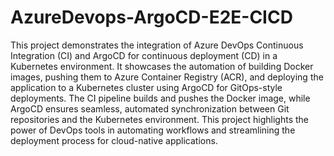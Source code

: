 # AzureDevops-ArgoCD-E2E-CICD


This project demonstrates the integration of Azure DevOps Continuous Integration (CI) and ArgoCD for continuous deployment (CD) in a Kubernetes environment. It showcases the automation of building Docker images, pushing them to Azure Container Registry (ACR), and deploying the application to a Kubernetes cluster using ArgoCD for GitOps-style deployments. The CI pipeline builds and pushes the Docker image, while ArgoCD ensures seamless, automated synchronization between Git repositories and the Kubernetes environment. This project highlights the power of DevOps tools in automating workflows and streamlining the deployment process for cloud-native applications.
